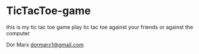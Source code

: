 TicTacToe-game
==============

this is my tic tac toe game
play tic tac toe against your friends or against the computer


Dor Marx
dormarx1@gmail.com
